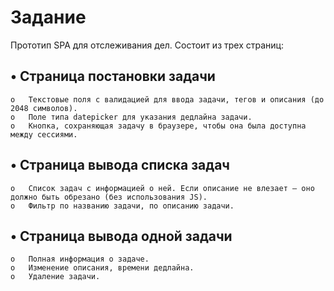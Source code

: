 # Задание
Прототип SPA для отслеживания дел. Состоит из трех страниц:
## •	Страница постановки задачи
```
o	Текстовые поля с валидацией для ввода задачи, тегов и описания (до 2048 символов).
o	Поле типа datepicker для указания дедлайна задачи.
o	Кнопка, сохраняющая задачу в браузере, чтобы она была доступна между сессиями.

```

## •	Страница вывода списка задач
```
o	Список задач с информацией о ней. Если описание не влезает – оно должно быть обрезано (без использования JS).
o	Фильтр по названию задачи, по описанию задачи.

```

## •	Страница вывода одной задачи
```
o	Полная информация о задаче.
o	Изменение описания, времени дедлайна.
o	Удаление задачи.

```


